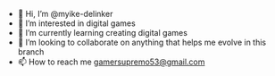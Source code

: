 - 👋 Hi, I’m @myike-delinker
- 👀 I’m interested in digital games
- 🌱 I’m currently learning creating digital games
- 💞️ I’m looking to collaborate on anything that helps me evolve in this branch
- 📫 How to reach me gamersupremo53@gmail.com

<!---
myike-delinker/myike-delinker is a ✨ special ✨ repository because its `README.md` (this file) appears on your GitHub profile.
You can click the Preview link to take a look at your changes.
--->
